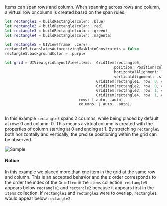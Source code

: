 Items can span rows and column. When spanning across rows and column, a virtual row or column is created based on the span rules.
```swift
let rectangle1 = buildRectangle(color: .blue)
let rectangle2 = buildRectangle(color: .red)
let rectangle3 = buildRectangle(color: .green)
let rectangle4 = buildRectangle(color: .magenta)

let rectangle5 = UIView(frame: .zero)
rectangle5.translatesAutoresizingMaskIntoConstraints = false
rectangle5.backgroundColor = .purple

let grid = UIView.gridLayoutView(items: [GridItem(rectangle5,
                                                 position: Position(columnSpan: 2),
                                                 horizontalAlignment: .stretch,
                                                 verticalAlignment: .stretch),
                                         GridItem(rectangle1, row: 0, column: 0),
                                         GridItem(rectangle2, row: 0, column: 1),
                                         GridItem(rectangle3, row: 1, column: 0),
                                         GridItem(rectangle4, row: 1, column: 1)],
                                 rows: [.auto, .auto],
                                 columns: [.auto, .auto])
                                        
```
In this example `rectangle5` spans 2 columns, while being placed by default at row: 0 and column: 0. This means a virtual column is created with the properties of column starting at 0 and ending at 1. By stretching `rectangle5` both horizontally and vertically, the precise positioning within the grid can be observed.

![Sample](https://github.com/mihaimihaila/GridLayout/blob/master/GridLayout/Output/9.png "Sample")

#### Notice

In this example we placed more than one item in the grid at the same row and column. This is an accepted behavior and the z order corresponds to the order the index of the `GridItem` in the `items` collection. 
`rectangle5` appears below `rectangle1` and `rectangle2` because it appears first in the `items` collection.
If `rectangle1` and `rectangle2` were to overlap, `rectangle1` would appear below `rectangle2`.